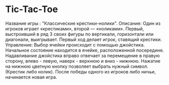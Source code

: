 # Tic-Tac-Toe
Название игры : "Классические крестики-нолики".
Описание:
Один из игроков играет «крестиками», второй — «ноликами».
Первый, выстроивший в ряд 3 своих фигуры по вертикали, горизонтали или диагонали, выигрывает.
Первый ход делает игрок, ставящий крестики.
Управление:
Выбор ячейки происходит с помощью джойстика.
Начальное состояние находится в ячейке, расположенной посередине.
Надавливание джойстика вправо отвечает за перемещение в правую сторону, влево - левую, наверх - верхнюю и вниз - нижнюю.
Нажатие на нижнюю цветную кнопку позволяет выбрать нужный символ.(Крестик либо нолик).
После победы одного из игроков либо ничьи, начинается новая игра.
